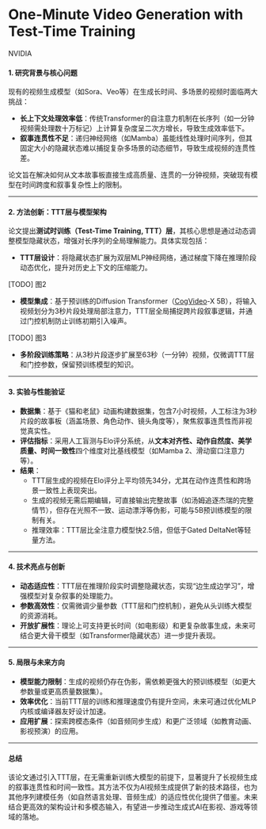 # One-Minute Video Generation with Test-Time Training

NVIDIA

#### 1. **研究背景与核心问题**
现有的视频生成模型（如Sora、Veo等）在生成长时间、多场景的视频时面临两大挑战：  
- **长上下文处理效率低**：传统Transformer的自注意力机制在长序列（如一分钟视频需处理数十万标记）上计算复杂度呈二次方增长，导致生成效率低下。  
- **叙事连贯性不足**：递归神经网络（如Mamba）虽能线性处理时间序列，但其固定大小的隐藏状态难以捕捉复杂多场景的动态细节，导致生成视频的连贯性差。  

论文旨在解决如何从文本故事板直接生成高质量、连贯的一分钟视频，突破现有模型在时间跨度和叙事复杂性上的限制。

---

#### 2. **方法创新：TTT层与模型架构**
论文提出**测试时训练（Test-Time Training, TTT）层**，其核心思想是通过动态调整模型隐藏状态，增强对长序列的全局理解能力。具体实现包括：  
- **TTT层设计**：将隐藏状态扩展为双层MLP神经网络，通过梯度下降在推理阶段动态优化，提升对历史上下文的压缩能力。  

[TODO] 图2

- **模型集成**：基于预训练的Diffusion Transformer（[CogVideo](./81.md)-X 5B），将输入视频划分为3秒片段处理局部注意力，TTT层全局捕捉跨片段叙事逻辑，并通过门控机制防止训练初期引入噪声。  

[TODO] 图3

- **多阶段训练策略**：从3秒片段逐步扩展至63秒（一分钟）视频，仅微调TTT层和门控参数，保留预训练模型的知识。  

---

#### 3. **实验与性能验证**
- **数据集**：基于《猫和老鼠》动画构建数据集，包含7小时视频，人工标注为3秒片段的故事板（涵盖场景、角色动作、镜头角度等），聚焦叙事连贯性而非视觉真实性。  
- **评估指标**：采用人工盲测与Elo评分系统，从**文本对齐性、动作自然度、美学质量、时间一致性**四个维度对比基线模型（如Mamba 2、滑动窗口注意力等）。  
- **结果**：  
  - TTT层生成的视频在Elo评分上平均领先34分，尤其在动作连贯性和跨场景一致性上表现突出。  
  - 生成的视频无需后期编辑，可直接输出完整故事（如汤姆追逐杰瑞的完整情节），但存在光照不一致、运动漂浮等伪影，可能与5B预训练模型的限制有关。  
  - 推理效率：TTT层比全注意力模型快2.5倍，但低于Gated DeltaNet等轻量方法。  

---

#### 4. **技术亮点与创新**
- **动态适应性**：TTT层在推理阶段实时调整隐藏状态，实现“边生成边学习”，增强模型对复杂叙事的处理能力。  
- **参数高效性**：仅需微调少量参数（TTT层和门控机制），避免从头训练大模型的资源消耗。  
- **开放扩展性**：理论上可支持更长时间（如电影级）和更复杂故事生成，未来可结合更大骨干模型（如Transformer隐藏状态）进一步提升表现。  

---

#### 5. **局限与未来方向**
- **模型能力限制**：生成的视频仍存在伪影，需依赖更强大的预训练模型（如更大参数量或更高质量数据集）。  
- **效率优化**：当前TTT层的训练和推理速度仍有提升空间，未来可通过优化MLP内核或编译器友好设计加速。  
- **应用扩展**：探索跨模态条件（如音频同步生成）和更广泛领域（如教育动画、影视预演）的应用。  

---

#### 总结
该论文通过引入TTT层，在无需重新训练大模型的前提下，显著提升了长视频生成的叙事连贯性和时间一致性。其方法不仅为AI视频生成提供了新的技术路径，也为其他序列建模任务（如自然语言处理、音频生成）的适应性优化提供了借鉴。未来结合更高效的架构设计和多模态输入，有望进一步推动生成式AI在影视、游戏等领域的落地。